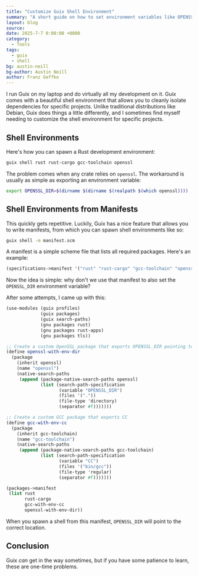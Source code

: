 ```yaml
---
title: "Customize Guix Shell Environment"
summary: "A short guide on how to set environment variables like OPENSSL_DIR within a Guix shell manifest for project-specific development environments."
layout: blog
source:
date: 2025-7-7 0:00:00 +0000
category:
  - Tools
tags:
  - guix
  - shell
bg: austin-neill
bg-author: Austin Neill
author: Franz Geffke
---
```


I run Guix on my laptop and do virtually all my development on it. Guix comes with a beautiful shell environment that allows you to cleanly isolate dependencies for specific projects. Unlike traditional distributions like Debian, Guix does things a little differently, and I sometimes find myself needing to customize the shell environment for specific projects.

## Shell Environments

Here's how you can spawn a Rust development environment:

```bash
guix shell rust rust-cargo gcc-toolchain openssl
```

The problem comes when any crate relies on `openssl`. The workaround is usually as simple as exporting an environment variable:

```bash
export OPENSSL_DIR=$(dirname $(dirname $(realpath $(which openssl))))
```

## Shell Environments from Manifests

This quickly gets repetitive. Luckily, Guix has a nice feature that allows you to write manifests, from which you can spawn shell environments like so:

```bash
guix shell -m manifest.scm
```

A manifest is a simple scheme file that lists all required packages. Here's an example:

```scheme
(specifications->manifest '("rust" "rust-cargo" "gcc-toolchain" "openssl"))
```

Now the idea is simple: why don't we use that manifest to also set the `OPENSSL_DIR` environment variable?

After some attempts, I came up with this:

```scheme
(use-modules (guix profiles)
             (guix packages)
             (guix search-paths)
             (gnu packages rust)
             (gnu packages rust-apps)
             (gnu packages tls))

;; Create a custom OpenSSL package that exports OPENSSL_DIR pointing to itself
(define openssl-with-env-dir
  (package
    (inherit openssl)
    (name "openssl")
    (native-search-paths
     (append (package-native-search-paths openssl)
             (list (search-path-specification
                    (variable "OPENSSL_DIR")
                    (files '("."))
                    (file-type 'directory)
                    (separator #f)))))))

;; Create a custom GCC package that exports CC
(define gcc-with-env-cc
  (package
    (inherit gcc-toolchain)
    (name "gcc-toolchain")
    (native-search-paths
     (append (package-native-search-paths gcc-toolchain)
             (list (search-path-specification
                    (variable "CC")
                    (files '("bin/gcc"))
                    (file-type 'regular)
                    (separator #f)))))))

(packages->manifest
 (list rust
       rust-cargo
       gcc-with-env-cc
       openssl-with-env-dir))
```

When you spawn a shell from this manifest, `OPENSSL_DIR` will point to the correct location.

## Conclusion

Guix _can_ get in the way sometimes, but if you have some patience to learn, these are one-time problems.
